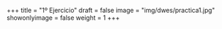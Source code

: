 +++
title = "1º Ejercicio"
draft = false
image = "img/dwes/practica1.jpg"
showonlyimage = false
weight = 1
+++

